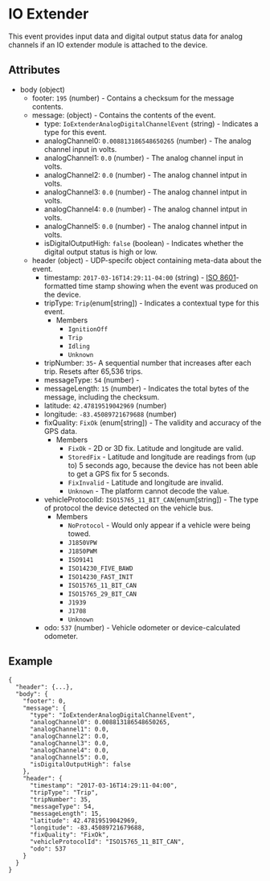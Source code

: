 # IO Extender
This event provides input data and digital output status data for analog channels if an IO extender module is attached to the device.

## Attributes

- body (object)
  - footer: `195` (number) - Contains a checksum for the message contents.
  - message: (object) - Contains the contents of the event.
    - type: `IoExtenderAnalogDigitalChannelEvent` (string) - Indicates a type for this event.
    - analogChannel0: `0.008813186548650265` (number) - The analog channel input in volts.
    - analogChannel1: `0.0` (number) - The analog channel input in volts.
    - analogChannel2: `0.0` (number) - The analog channel intput in volts.
    - analogChannel3: `0.0` (number) - The analog channel intput in volts.
    - analogChannel4: `0.0` (number) - The analog channel intput in volts.
    - analogChannel5: `0.0` (number) - The analog channel intput in volts.
    - isDigitalOutputHigh: `false` (boolean) - Indicates whether the digital output status is high or low.
  - header (object) - UDP-specifc object containing meta-data about the event.
    - timestamp: `2017-03-16T14:29:11-04:00` (string) - [ISO 8601](https://en.wikipedia.org/wiki/ISO_8601)-formatted time stamp showing when the event was produced on the device.
    - tripType: `Trip`(enum[string]) - Indicates a contextual type for this event.
      - Members
        - `IgnitionOff`
        - `Trip`
        - `Idling`
        - `Unknown`
    - tripNumber: `35`- A sequential number that increases after each trip. Resets after 65,536 trips.
    - messageType: `54` (number) - 
    - messageLength: `15` (number) - Indicates the total bytes of the message, including the checksum.
    - latitude: `42.47819519042969` (number)
    - longitude: `-83.45089721679688` (number)
    - fixQuality: `FixOk` (enum[string]) - The validity and accuracy of the GPS data.
      - Members
        - `FixOk` - 2D or 3D fix. Latitude and longitude are valid.
        - `StoredFix` - Latitude and longitude are readings from (up to) 5 seconds ago, because the device has not been able to get a GPS fix for 5 seconds.
        - `FixInvalid` - Latitude and longitude are invalid.
        - `Unknown` - The platform cannot decode the value.
    - vehicleProtocolId: `ISO15765_11_BIT_CAN`(enum[string]) - The type of protocol the device detected on the vehicle bus.
      - Members
        - `NoProtocol` - Would only appear if a vehicle were being towed. 
        - `J1850VPW`
        - `J1850PWM`
        - `ISO9141`
        - `ISO14230_FIVE_BAWD`
        - `ISO14230_FAST_INIT`
        - `ISO15765_11_BIT_CAN`
        - `ISO15765_29_BIT_CAN`
        - `J1939`
        - `J1708`
        - `Unknown`
    - odo: `537` (number) - Vehicle odometer or device-calculated odometer.

## Example
```
{
  "header": {...},
  "body": {
    "footer": 0,
    "message": {
      "type": "IoExtenderAnalogDigitalChannelEvent",
      "analogChannel0": 0.008813186548650265,
      "analogChannel1": 0.0,
      "analogChannel2": 0.0,
      "analogChannel3": 0.0,
      "analogChannel4": 0.0,
      "analogChannel5": 0.0,
      "isDigitalOutputHigh": false
    },
    "header": {
      "timestamp": "2017-03-16T14:29:11-04:00",
      "tripType": "Trip",
      "tripNumber": 35,
      "messageType": 54,
      "messageLength": 15,
      "latitude": 42.47819519042969,
      "longitude": -83.45089721679688,
      "fixQuality": "FixOk",
      "vehicleProtocolId": "ISO15765_11_BIT_CAN",
      "odo": 537
    }
  }
}
```
